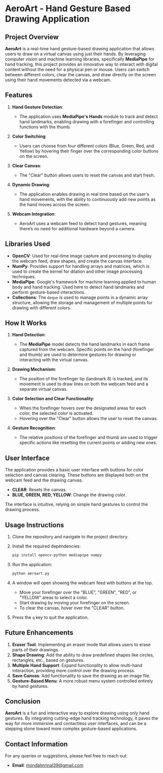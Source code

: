 # AeroArt - Hand Gesture Based Drawing Application

## Project Overview

**AeroArt** is a real-time hand gesture-based drawing application that allows users to draw on a virtual canvas using just their hands. By leveraging computer vision and machine learning libraries, specifically **MediaPipe** for hand tracking, this project provides an innovative way to interact with digital content without the need for a physical pen or mouse. Users can switch between different colors, clear the canvas, and draw directly on the screen using their hand movements detected via a webcam.

## Features

1. **Hand Gesture Detection**: 
   - The application uses **MediaPipe's Hands** module to track and detect hand landmarks, enabling drawing with a forefinger and controlling functions with the thumb.
   
2. **Color Switching**: 
   - Users can choose from four different colors (Blue, Green, Red, and Yellow) by hovering their finger over the corresponding color buttons on the screen.
   
3. **Clear Canvas**: 
   - The "Clear" button allows users to reset the canvas and start fresh.
   
4. **Dynamic Drawing**: 
   - The application enables drawing in real time based on the user's hand movements, with the ability to continuously add new points as the hand moves across the screen.

5. **Webcam Integration**: 
   - AeroArt uses a webcam feed to detect hand gestures, meaning there’s no need for additional hardware beyond a camera.

## Libraries Used

- **OpenCV**: Used for real-time image capture and processing to display the webcam feed, draw shapes, and create the canvas interface.
- **NumPy**: Provides support for handling arrays and matrices, which is used to create the kernel for dilation and other image processing techniques.
- **MediaPipe**: Google's framework for machine learning applied to human body and hand tracking. Used here to detect hand landmarks and perform gesture-based interactions.
- **Collections**: The `deque` is used to manage points in a dynamic array structure, allowing the storage and management of multiple points for drawing with different colors.

## How It Works

1. **Hand Detection**: 
   - The **MediaPipe** model detects the hand landmarks in each frame captured from the webcam. Specific points on the hand (forefinger and thumb) are used to determine gestures for drawing or interacting with the virtual canvas.
   
2. **Drawing Mechanism**:
   - The position of the forefinger tip (landmark 8) is tracked, and its movement is used to draw lines on both the webcam feed and a separate virtual canvas.
   
3. **Color Selection and Clear Functionality**:
   - When the forefinger hovers over the designated areas for each color, the selected color is activated. 
   - Hovering over the "Clear" button allows the user to reset the canvas.

4. **Gesture Recognition**:
   - The relative positions of the forefinger and thumb are used to trigger specific actions like resetting the current points or adding new ones.

## User Interface

The application provides a basic user interface with buttons for color selection and canvas clearing. These buttons are displayed both on the webcam feed and the drawing canvas.

- **CLEAR**: Resets the canvas.
- **BLUE, GREEN, RED, YELLOW**: Change the drawing color.
  
The interface is intuitive, relying on simple hand gestures to control the drawing process.

## Usage Instructions

1. Clone the repository and navigate to the project directory.
   
2. Install the required dependencies:
   ```bash
   pip install opencv-python mediapipe numpy
   ```

3. Run the application:
   ```bash
   python aeroart.py
   ```

4. A window will open showing the webcam feed with buttons at the top. 
   - Move your forefinger over the "BLUE", "GREEN", "RED", or "YELLOW" areas to select a color.
   - Start drawing by moving your forefinger on the screen.
   - To clear the canvas, hover over the "CLEAR" button.

5. Press the `q` key to quit the application.


## Future Enhancements

1. **Eraser Tool**: Implementing an eraser mode that allows users to erase parts of their drawings.
2. **Shape Drawing**: Add the ability to draw predefined shapes like circles, rectangles, etc., based on gestures.
3. **Multiple Hand Support**: Expand functionality to allow multi-hand interaction, providing more control over the drawing process.
4. **Save Canvas**: Add functionality to save the drawing as an image file.
5. **Gesture-Based Menu**: A more robust menu system controlled entirely by hand gestures.

## Conclusion

**AeroArt** is a fun and interactive way to explore drawing using only hand gestures. By integrating cutting-edge hand tracking technology, it paves the way for more immersive and contactless user interfaces, and can be a stepping stone toward more complex gesture-based applications.

## Contact Information

For any queries or suggestions, please feel free to reach out:
- **Email**: mondalmrinal39@gmail.com
